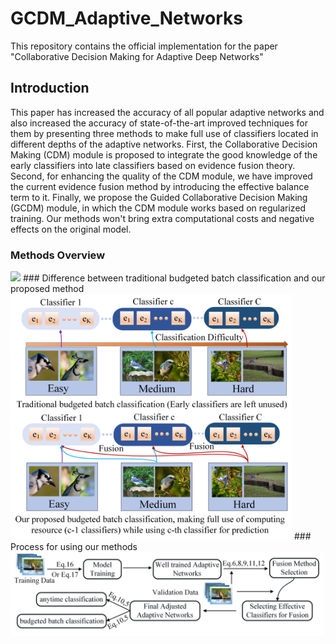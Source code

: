 # GCDM_Adaptive_Networks
This repository contains the official implementation for the paper "Collaborative Decision Making for Adaptive Deep Networks"
## Introduction
This paper has increased the accuracy of all popular adaptive networks and also increased the accuracy of state-of-the-art improved techniques for them by presenting three methods to make full use of classifiers located in different depths of the adaptive networks. First, the Collaborative Decision Making (CDM) module is proposed to integrate the good knowledge of the early classifiers into late classifiers based on evidence fusion theory. Second, for enhancing the quality of the CDM module, we have improved the current evidence fusion method by introducing the effective balance term to it. Finally, we propose the Guided Collaborative Decision Making (GCDM) module, in which the CDM module works based on regularized training. Our methods won't bring extra computational costs and negative effects on the original model.
### Methods Overview
<img src="https://github.com/Meteor-Stars/GCDM_Adaptive_Networks/blob/master/Figures/methods_overview_comparsion.jpg" width="650">
### Difference between traditional budgeted batch classification and our proposed method
<img src="https://github.com/Meteor-Stars/GCDM_Adaptive_Networks/blob/master/Figures/bugdeted_classification_difference.jpg" width="450">
### Process for using our methods
<img src="https://github.com/Meteor-Stars/GCDM_Adaptive_Networks/blob/master/Figures/model_used_process.jpg" width="500">

